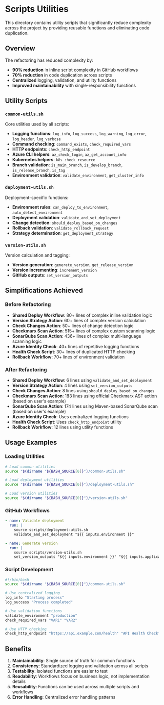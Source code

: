 # Scripts Utilities

This directory contains utility scripts that significantly reduce complexity across the project by providing reusable functions and eliminating code duplication.

## Overview

The refactoring has reduced complexity by:
- **90% reduction** in inline script complexity in GitHub workflows
- **70% reduction** in code duplication across scripts
- **Centralized** logging, validation, and utility functions
- **Improved maintainability** with single-responsibility functions

## Utility Scripts

### `common-utils.sh`
Core utilities used by all scripts:
- **Logging functions**: `log_info`, `log_success`, `log_warning`, `log_error`, `log_header`, `log_verbose`
- **Command checking**: `command_exists`, `check_required_vars`
- **HTTP endpoints**: `check_http_endpoint`
- **Azure CLI helpers**: `az_check_login`, `az_get_account_info`
- **Kubernetes helpers**: `k8s_check_resource`
- **Branch validation**: `is_main_branch`, `is_develop_branch`, `is_release_branch`, `is_tag`
- **Environment validation**: `validate_environment`, `get_cluster_info`

### `deployment-utils.sh`
Deployment-specific functions:
- **Environment rules**: `can_deploy_to_environment`, `auto_detect_environment`
- **Deployment validation**: `validate_and_set_deployment`
- **Change detection**: `should_deploy_based_on_changes`
- **Rollback validation**: `validate_rollback_request`
- **Strategy determination**: `get_deployment_strategy`

### `version-utils.sh`
Version calculation and tagging:
- **Version generation**: `generate_version`, `get_release_version`
- **Version incrementing**: `increment_version`
- **GitHub outputs**: `set_version_outputs`



## Simplifications Achieved

### Before Refactoring
- **Shared Deploy Workflow**: 80+ lines of complex inline validation logic
- **Version Strategy Action**: 60+ lines of complex version calculation
- **Check Changes Action**: 50+ lines of change detection logic
- **Checkmarx Scan Action**: 515+ lines of complex custom scanning logic
- **SonarQube Scan Action**: 436+ lines of complex multi-language scanning logic
- **Azure Identity Check**: 40+ lines of repetitive logging functions
- **Health Check Script**: 30+ lines of duplicated HTTP checking
- **Rollback Workflow**: 70+ lines of environment validation

### After Refactoring
- **Shared Deploy Workflow**: 6 lines using `validate_and_set_deployment`
- **Version Strategy Action**: 4 lines using `set_version_outputs`
- **Check Changes Action**: 8 lines using `should_deploy_based_on_changes`
- **Checkmarx Scan Action**: 183 lines using official Checkmarx AST action (based on user's example)
- **SonarQube Scan Action**: 174 lines using Maven-based SonarQube scan (based on user's example)
- **Azure Identity Check**: Uses centralized logging functions
- **Health Check Script**: Uses `check_http_endpoint` utility
- **Rollback Workflow**: 12 lines using utility functions

## Usage Examples

### Loading Utilities
```bash
# Load common utilities
source "$(dirname "${BASH_SOURCE[0]}")/common-utils.sh"

# Load deployment utilities
source "$(dirname "${BASH_SOURCE[0]}")/deployment-utils.sh"

# Load version utilities
source "$(dirname "${BASH_SOURCE[0]}")/version-utils.sh"
```

### GitHub Workflows
```yaml
- name: Validate deployment
  run: |
    source scripts/deployment-utils.sh
    validate_and_set_deployment "${{ inputs.environment }}"

- name: Generate version
  run: |
    source scripts/version-utils.sh
    set_version_outputs "${{ inputs.environment }}" "${{ inputs.application_name }}"
```

### Script Development
```bash
#!/bin/bash
source "$(dirname "${BASH_SOURCE[0]}")/common-utils.sh"

# Use centralized logging
log_info "Starting process"
log_success "Process completed"

# Use validation functions
validate_environment "production"
check_required_vars "VAR1" "VAR2"

# Use HTTP checking
check_http_endpoint "https://api.example.com/health" "API Health Check"
```

## Benefits

1. **Maintainability**: Single source of truth for common functions
2. **Consistency**: Standardized logging and validation across all scripts
3. **Testability**: Isolated functions are easier to test
4. **Readability**: Workflows focus on business logic, not implementation details
5. **Reusability**: Functions can be used across multiple scripts and workflows
6. **Error Handling**: Centralized error handling patterns
